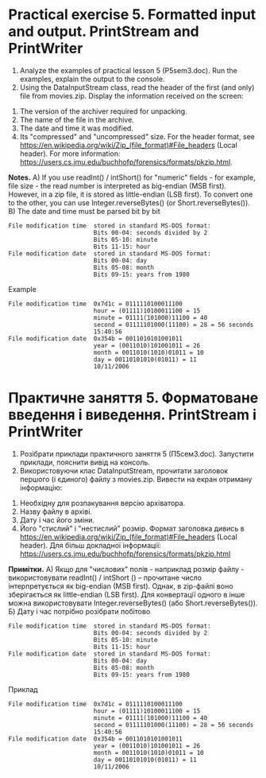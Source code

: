 # Practical exercise 5. Formatted input and output. PrintStream and PrintWriter

1. Analyze the examples of practical lesson 5 (P5sem3.doc). Run the examples, explain the output to the console.
2. Using the DataInputStream class, read the header of the first (and only) file from movies.zip. Display the
   information received on the screen:

1) The version of the archiver required for unpacking.
2) The name of the file in the archive.
3) The date and time it was modified.
4) Its "compressed" and "uncompressed" size.
   For the header format, see https://en.wikipedia.org/wiki/Zip_(file_format)#File_headers (Local header).
   For more information: https://users.cs.jmu.edu/buchhofp/forensics/formats/pkzip.html.

**Notes.**
A) If you use readInt() / intShort() for "numeric" fields - for example, file size - the read number is interpreted as
big-endian (MSB first). However, in a zip file, it is stored as little-endian (LSB first). To convert one to the other,
you can use Integer.reverseBytes() (or Short.reverseBytes()).
B) The date and time must be parsed bit by bit

````
File modification time	stored in standard MS-DOS format:
                        Bits 00-04: seconds divided by 2
                        Bits 05-10: minute
                        Bits 11-15: hour
File modification date	stored in standard MS-DOS format:
                        Bits 00-04: day
                        Bits 05-08: month
                        Bits 09-15: years from 1980
````

Example

````
File modification time	0x7d1c = 0111110100011100
                        hour = (01111)10100011100 = 15
                        minute = 01111(101000)11100 = 40
                        second = 01111101000(11100) = 28 = 56 seconds
                        15:40:56
File modification date	0x354b = 0011010101001011
                        year = (0011010)101001011 = 26
                        month = 0011010(1010)01011 = 10
                        day = 00110101010(01011) = 11
                        10/11/2006
````

# Практичне заняття 5. Форматоване введення і виведення. PrintStream і PrintWriter

1. Розібрати приклади практичного заняття 5 (П5сем3.doc). Запустити приклади, пояснити вивід на консоль.
2. Використовуючи клас DataInputStream, прочитати заголовок першого (і єдиного) файлу з movies.zip. Вивести на екран
   отриману інформацію:

1) Необхідну для розпакування версію архіватора.
2) Назву файлу в архіві.
3) Дату і час його зміни.
4) Його "стислий" і "нестислий" розмір.
   Формат заголовка дивись в  https://en.wikipedia.org/wiki/Zip_(file_format)#File_headers  (Local header).
   Для більш докладної інформації: https://users.cs.jmu.edu/buchhofp/forensics/formats/pkzip.html

**Примітки.**
А) Якщо для "числових" полів - наприклад розмір файлу - використовувати readInt() / intShort () – прочитане число
інтерпретується як big-endian (MSB first). Однак, в zip-файлі воно зберігається як little-endian (LSB first). Для
конвертації одного в інше можна використовувати Integer.reverseBytes() (або Short.reverseBytes()).
Б)  Дату і час потрібно розібрати побітово

````
File modification time	stored in standard MS-DOS format:
                        Bits 00-04: seconds divided by 2
                        Bits 05-10: minute
                        Bits 11-15: hour
File modification date	stored in standard MS-DOS format:
                        Bits 00-04: day
                        Bits 05-08: month
                        Bits 09-15: years from 1980
````

Приклад

````
File modification time	0x7d1c = 0111110100011100
                        hour = (01111)10100011100 = 15
                        minute = 01111(101000)11100 = 40
                        second = 01111101000(11100) = 28 = 56 seconds
                        15:40:56
File modification date	0x354b = 0011010101001011
                        year = (0011010)101001011 = 26
                        month = 0011010(1010)01011 = 10
                        day = 00110101010(01011) = 11
                        10/11/2006
````
